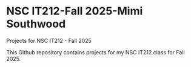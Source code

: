# NSC IT212-Fall 2025-Mimi Southwood
Projects for NSC IT212 - Fall 2025

This Github repository contains projects for my NSC IT212 class for Fall 2025.
